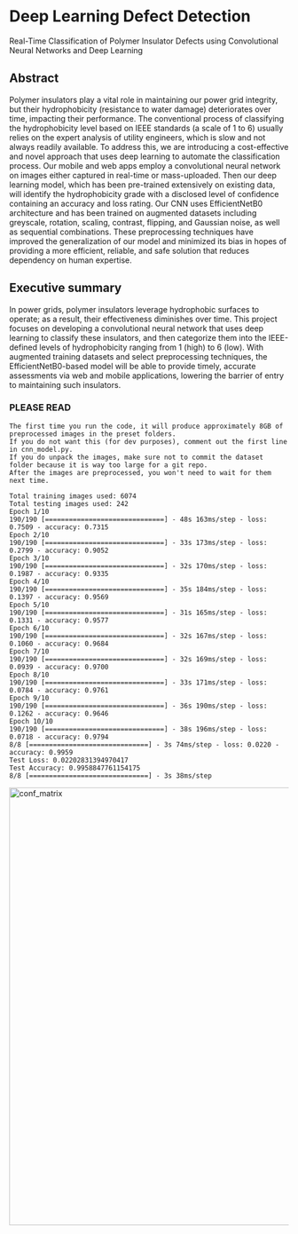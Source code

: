 # Deep Learning Defect Detection
Real-Time Classification of Polymer Insulator Defects using Convolutional Neural Networks and Deep Learning

## Abstract
Polymer insulators play a vital role in maintaining our power grid integrity, but their hydrophobicity (resistance to water damage) deteriorates over time, impacting their performance. The conventional process of classifying the hydrophobicity level based on IEEE standards (a scale of 1 to 6) usually relies on the expert analysis of utility engineers, which is slow and not always readily available. To address this, we are introducing a cost-effective and novel approach that uses deep learning to automate the classification process. Our mobile and web apps employ a convolutional neural network on images either captured in real-time or mass-uploaded. Then our deep learning model, which has been pre-trained extensively on existing data, will identify the hydrophobicity grade with a disclosed level of confidence containing an accuracy and loss rating. Our CNN uses EfficientNetB0 architecture and has been trained on augmented datasets including greyscale, rotation, scaling, contrast, flipping, and Gaussian noise, as well as sequential combinations. These preprocessing techniques have improved the generalization of our model and minimized its bias in hopes of providing a more efficient, reliable, and safe solution that reduces dependency on human expertise.

## Executive summary
In power grids, polymer insulators leverage hydrophobic surfaces to operate; as a result, their effectiveness diminishes over time. This project focuses on developing a convolutional neural network that uses deep learning to classify these insulators, and then categorize them into the IEEE-defined levels of hydrophobicity ranging from 1 (high) to 6 (low). With augmented training datasets and select preprocessing techniques, the EfficientNetB0-based model will be able to provide timely, accurate assessments via web and mobile applications, lowering the barrier of entry to maintaining such insulators.

### PLEASE READ
    The first time you run the code, it will produce approximately 8GB of preprocessed images in the preset folders.
    If you do not want this (for dev purposes), comment out the first line in cnn_model.py.
    If you do unpack the images, make sure not to commit the dataset folder because it is way too large for a git repo.
    After the images are preprocessed, you won't need to wait for them next time.

    Total training images used: 6074
    Total testing images used: 242
    Epoch 1/10
    190/190 [==============================] - 48s 163ms/step - loss: 0.7509 - accuracy: 0.7315
    Epoch 2/10
    190/190 [==============================] - 33s 173ms/step - loss: 0.2799 - accuracy: 0.9052
    Epoch 3/10
    190/190 [==============================] - 32s 170ms/step - loss: 0.1987 - accuracy: 0.9335
    Epoch 4/10
    190/190 [==============================] - 35s 184ms/step - loss: 0.1397 - accuracy: 0.9569
    Epoch 5/10
    190/190 [==============================] - 31s 165ms/step - loss: 0.1331 - accuracy: 0.9577
    Epoch 6/10
    190/190 [==============================] - 32s 167ms/step - loss: 0.1060 - accuracy: 0.9684
    Epoch 7/10
    190/190 [==============================] - 32s 169ms/step - loss: 0.0939 - accuracy: 0.9700
    Epoch 8/10
    190/190 [==============================] - 33s 171ms/step - loss: 0.0784 - accuracy: 0.9761
    Epoch 9/10
    190/190 [==============================] - 36s 190ms/step - loss: 0.1262 - accuracy: 0.9646
    Epoch 10/10
    190/190 [==============================] - 38s 196ms/step - loss: 0.0718 - accuracy: 0.9794
    8/8 [==============================] - 3s 74ms/step - loss: 0.0220 - accuracy: 0.9959
    Test Loss: 0.02202831394970417
    Test Accuracy: 0.9958847761154175
    8/8 [==============================] - 3s 38ms/step

<img width="789" alt="conf_matrix" src="https://github.com/DanielT504/deep-learning-defect-detection/assets/62156098/641edcf6-410e-4857-99da-f447fc7d5e40">
